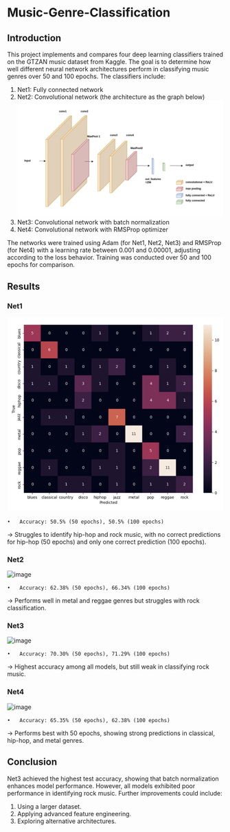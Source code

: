 # Music-Genre-Classification

## Introduction

This project implements and compares four deep learning classifiers trained on the GTZAN music dataset from Kaggle. The goal is to determine how well different neural network architectures perform in classifying music genres over 50 and 100 epochs. The classifiers include:

1.	Net1: Fully connected network
2.	Net2: Convolutional network (the architecture as the graph below)
![image](https://github.com/mengchelee/Music-Genre-Classification/blob/main/cnn_architecture.png)
3.	Net3: Convolutional network with batch normalization
4.	Net4: Convolutional network with RMSProp optimizer

The networks were trained using Adam (for Net1, Net2, Net3) and RMSProp (for Net4) with a learning rate between 0.001 and 0.00001, adjusting according to the loss behavior. Training was conducted over 50 and 100 epochs for comparison.

## Results

### Net1
![image](https://github.com/mengchelee/Music-Genre-Classification/blob/main/net1.png)

	•	Accuracy: 50.5% (50 epochs), 50.5% (100 epochs)
 -> Struggles to identify hip-hop and rock music, with no correct predictions for hip-hop (50 epochs) and only one correct prediction (100 epochs).
 
### Net2
![image]()

	•	Accuracy: 62.38% (50 epochs), 66.34% (100 epochs)
-> Performs well in metal and reggae genres but struggles with rock classification.

### Net3
![image]()

	•	Accuracy: 70.30% (50 epochs), 71.29% (100 epochs)
-> Highest accuracy among all models, but still weak in classifying rock music.

### Net4
![image]()

	•	Accuracy: 65.35% (50 epochs), 62.38% (100 epochs)
-> Performs best with 50 epochs, showing strong predictions in classical, hip-hop, and metal genres.

## Conclusion

Net3 achieved the highest test accuracy, showing that batch normalization enhances model performance. However, all models exhibited poor performance in identifying rock music. Further improvements could include:

1.	Using a larger dataset.
2.	Applying advanced feature engineering.
3.	Exploring alternative architectures.
